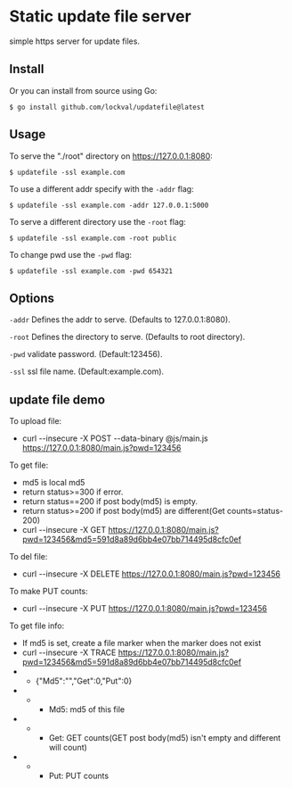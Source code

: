# Static update file server

simple https server for update files.

## Install

Or you can install from source using Go:

    $ go install github.com/lockval/updatefile@latest

## Usage

To serve the "./root" directory on https://127.0.0.1:8080:

    $ updatefile -ssl example.com

To use a different addr specify with the `-addr` flag:

    $ updatefile -ssl example.com -addr 127.0.0.1:5000

To serve a different directory use the `-root` flag:

    $ updatefile -ssl example.com -root public

To change pwd use the `-pwd` flag:

    $ updatefile -ssl example.com -pwd 654321

## Options

`-addr` Defines the addr to serve. (Defaults to 127.0.0.1:8080).

`-root` Defines the directory to serve. (Defaults to root directory).

`-pwd` validate password. (Default:123456).

`-ssl` ssl file name. (Default:example.com).

## update file demo

To upload file:
- curl --insecure -X POST --data-binary @js/main.js https://127.0.0.1:8080/main.js?pwd=123456

To get file:
- md5 is local md5
- return status>=300 if error.
- return status==200 if post body(md5) is empty.
- return status>=200 if post body(md5) are different(Get counts=status-200)
- curl --insecure -X GET https://127.0.0.1:8080/main.js?pwd=123456&md5=591d8a89d6bb4e07bb714495d8cfc0ef

To del file:
- curl --insecure -X DELETE https://127.0.0.1:8080/main.js?pwd=123456

To make PUT counts:
- curl --insecure -X PUT https://127.0.0.1:8080/main.js?pwd=123456

To get file info:
- If md5 is set, create a file marker when the marker does not exist
- curl --insecure -X TRACE https://127.0.0.1:8080/main.js?pwd=123456&md5=591d8a89d6bb4e07bb714495d8cfc0ef
- - {"Md5":"","Get":0,"Put":0}
- - - Md5: md5 of this file
- - - Get: GET counts(GET post body(md5) isn't empty and different will count)
- - - Put: PUT counts
